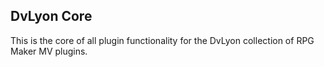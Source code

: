 ## DvLyon Core

This is the core of all plugin functionality for the DvLyon collection of RPG Maker MV plugins.
